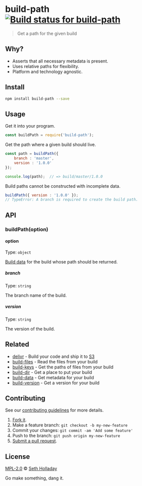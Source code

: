 # build-path [![Build status for build-path](https://img.shields.io/circleci/project/sholladay/build-path/master.svg "Build Status")](https://circleci.com/gh/sholladay/build-path "Builds")

> Get a path for the given build

## Why?

 - Asserts that all necessary metadata is present.
 - Uses relative paths for flexibility.
 - Platform and technology agnostic.

## Install

```sh
npm install build-path --save
```

## Usage

Get it into your program.

```js
const buildPath = require('build-path');
```

Get the path where a given build should live.

```js
const path = buildPath({
    branch : 'master',
    version : '1.0.0'
});

console.log(path);  // => build/master/1.0.0
```

Build paths cannot be constructed with incomplete data.

```js
buildPath({ version : '1.0.0' });
// TypeError: A branch is required to create the build path.
```

## API

### buildPath(option)

#### option

Type: `object`

[Build data](https://github.com/sholladay/build-data) for the build whose path should be returned.

##### branch

Type: `string`

The branch name of the build.

##### version

Type: `string`

The version of the build.

## Related

 - [delivr](https://github.com/sholladay/delivr) - Build your code and ship it to [S3](https://aws.amazon.com/s3/)
 - [build-files](https://github.com/sholladay/build-files) - Read the files from your build
 - [build-keys](https://github.com/sholladay/build-keys) - Get the paths of files from your build
 - [build-dir](https://github.com/sholladay/build-dir) - Get a place to put your build
 - [build-data](https://github.com/sholladay/build-data) - Get metadata for your build
 - [build-version](https://github.com/sholladay/build-version) - Get a version for your build

## Contributing

See our [contributing guidelines](https://github.com/sholladay/build-path/blob/master/CONTRIBUTING.md "Guidelines for participating in this project") for more details.

1. [Fork it](https://github.com/sholladay/build-path/fork).
2. Make a feature branch: `git checkout -b my-new-feature`
3. Commit your changes: `git commit -am 'Add some feature'`
4. Push to the branch: `git push origin my-new-feature`
5. [Submit a pull request](https://github.com/sholladay/build-path/compare "Submit code to this project for review").

## License

[MPL-2.0](https://github.com/sholladay/build-path/blob/master/LICENSE "License for build-path") © [Seth Holladay](https://seth-holladay.com "Author of build-path")

Go make something, dang it.
